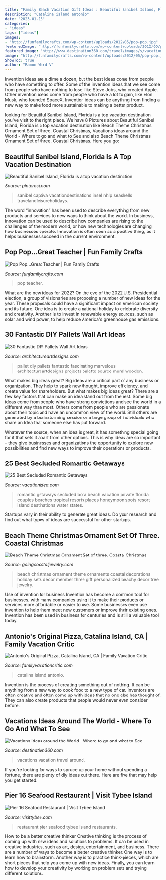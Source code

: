```yaml
---
title: "Family Beach Vacation Gift Ideas : Beautiful Sanibel Island, Florida Is A Top Vacation Destination"
description: "Catalina island antonio"
date: "2023-01-16"
categories:
- "ideas"
tags: ["ideas"]
images:
- "http://funfamilycrafts.com/wp-content/uploads/2012/05/pop-pop.jpg"
featuredImage: "http://funfamilycrafts.com/wp-content/uploads/2012/05/pop-pop.jpg"
featured_image: "http://www.destination360.com/travel/images/s/vacation.jpg"
image: "http://funfamilycrafts.com/wp-content/uploads/2012/05/pop-pop.jpg"
ShowToc: true
author: "Ramon Ward V"
---
```



Invention ideas are a dime a dozen, but the best ideas come from people who have something to offer. Some of the invention ideas that we see come from people who have nothing to lose, like Steve Jobs, who created Apple. Other invention ideas come from people who have a lot to gain, like Elon Musk, who founded SpaceX. Invention ideas can be anything from finding a new way to make food more sustainable to making a better product.

	

		
looking for Beautiful Sanibel Island, Florida is a top vacation destination you've visit to the right place. We have 8 Pictures about Beautiful Sanibel Island, Florida is a top vacation destination like Beach Theme Christmas Ornament Set of three. Coastal Christmas, Vacations ideas around the World - Where to go and what to See and also Beach Theme Christmas Ornament Set of three. Coastal Christmas. Here you go:
		
    
## Beautiful Sanibel Island, Florida Is A Top Vacation Destination

<img loading=lazy src="https://i.pinimg.com/736x/55/31/a5/5531a5ef402ba658260e2a4809281c04.jpg" onerror="this.onerror=null;this.src='https://tse1.mm.bing.net/th?id=OIP.zi1EXi6jA9bcU5Z1J38qmgHaMg&amp;pid=15.1';" alt="Beautiful Sanibel Island, Florida is a top vacation destination">

_Source: pinterest.com_

>sanibel captiva vacationdestinations insel nhlp seashells travelandleisureholidays. 

	

The word “innovation” has been used to describe everything from new products and services to new ways to think about the world. In business, innovation can be used to describe how companies are rising to the challenges of the modern world, or how new technologies are changing how businesses operate. Innovation is often seen as a positive thing, as it helps businesses succeed in the current environment.

    
## Pop Pop…Great Teacher | Fun Family Crafts

<img loading=lazy src="http://funfamilycrafts.com/wp-content/uploads/2012/05/pop-pop.jpg" onerror="this.onerror=null;this.src='https://tse4.mm.bing.net/th?id=OIP.WsLWz0cG321lA4WlVrns_QHaMk&amp;pid=15.1';" alt="Pop Pop…Great Teacher | Fun Family Crafts">

_Source: funfamilycrafts.com_

>pop teacher. 

	

What are the new ideas for 2022?
On the eve of the 2022 U.S. Presidential election, a group of visionaries are proposing a number of new ideas for the year. These proposals could have a significant impact on American society and its future. One idea is to create a national holiday to celebrate diversity and creativity. Another is to invest in renewable energy sources, such as solar and wind power, to help reduce America's greenhouse gas emissions.

    
## 30 Fantastic DIY Pallets Wall Art Ideas

<img loading=lazy src="http://www.architectureartdesigns.com/wp-content/uploads/2014/01/204-630x839.jpg" onerror="this.onerror=null;this.src='https://tse3.mm.bing.net/th?id=OIP.e84vu8jR0NRb-nMPZqlBcwHaJ3&amp;pid=15.1';" alt="30 Fantastic DIY Pallets Wall Art Ideas">

_Source: architectureartdesigns.com_

>pallet diy pallets fantastic fascinating marvelous architectureartdesigns projects palette source mural wooden. 

	

What makes big ideas great?
Big ideas are a critical part of any business or organization. They help to spark new thought, improve efficiency, and create value for shareholders. But what makes big ideas great? There are a few key factors that can make an idea stand out from the rest.
Some big ideas come from people who have strong convictions and see the world in a different way than most. Others come from people who are passionate about their topic and have an uncommon view of the world. Still others are generated by a brainstorming session or a large group of individuals who share an Idea that someone else has put forward.

Whatever the source, when an idea is great, it has something special going for it that sets it apart from other options. This is why ideas are so important – they give businesses and organizations the opportunity to explore new possibilities and find new ways to improve their operations or products.

    
## 25 Best Secluded Romantic Getaways

<img loading=lazy src="https://vacationidea.com/pix/img25Hy8R/articles/Best_Secluded_Romantic_Getaways_1133_t5.jpg" onerror="this.onerror=null;this.src='https://tse1.mm.bing.net/th?id=OIP.zP_TKBro8IDlFkFucnF9dAHaD6&amp;pid=15.1';" alt="25 Best Secluded Romantic Getaways">

_Source: vacationidea.com_

>romantic getaways secluded bora beach vacation private florida couples beaches tropical resorts places honeymoon spots resort island destinations water states. 

	

Startups vary in their ability to generate great ideas. Do your research and find out what types of ideas are successful for other startups.

    
## Beach Theme Christmas Ornament Set Of Three. Coastal Christmas

<img loading=lazy src="https://i.etsystatic.com/12221626/r/il/0616ee/2050841266/il_fullxfull.2050841266_q0iq.jpg" onerror="this.onerror=null;this.src='https://tse2.mm.bing.net/th?id=OIP.sfTtFwJV0qfH-oOXSdY6ZgHaFj&amp;pid=15.1';" alt="Beach Theme Christmas Ornament Set of three. Coastal Christmas">

_Source: goingcoastaljewelry.com_

>beach christmas ornament theme ornaments coastal decorations holiday sets décor member three gift personalized beachy decor tree jewelry. 

	

Use of invention for business
Invention has become a common tool for businesses, with many companies using it to make their products or services more affordable or easier to use. Some businesses even use invention to help them meet new customers or improve their existing ones. Invention has been used in business for centuries and is still a valuable tool today.

    
## Antonio&#039;s Original Pizza, Catalina Island, CA | Family Vacation Critic

<img loading=lazy src="https://www.familyvacationcritic.com/wp-content/uploads/sites/19/2016/12/2c4378004f28ad88519f1167c249fe5d.jpg" onerror="this.onerror=null;this.src='https://tse4.mm.bing.net/th?id=OIP.3YAsR99Y3TNag32UbqgCfQAAAA&amp;pid=15.1';" alt="Antonio&#039;s Original Pizza, Catalina Island, CA | Family Vacation Critic">

_Source: familyvacationcritic.com_

>catalina island antonio. 

	

Invention is the process of creating something out of nothing. It can be anything from a new way to cook food to a new type of car. Inventors are often creative and often come up with ideas that no one else has thought of. They can also create products that people would never even consider before.

    
## Vacations Ideas Around The World - Where To Go And What To See

<img loading=lazy src="http://www.destination360.com/travel/images/s/vacation.jpg" onerror="this.onerror=null;this.src='https://tse3.mm.bing.net/th?id=OIP.b9Uc1LxdT6e04FH4PTN_fwHaFU&amp;pid=15.1';" alt="Vacations ideas around the World - Where to go and what to See">

_Source: destination360.com_

>vacations vacation travel around. 

	

If you're looking for ways to spruce up your home without spending a fortune, there are plenty of diy ideas out there. Here are five that may help you get started: 

    
## Pier 16 Seafood Restaurant | Visit Tybee Island

<img loading=lazy src="https://visittybee.com/sites/default/files/styles/listing/public/profiles/photos/listing-13705-DJI_0395_60021FF0-5056-A36A-0840C6BF6768389B-60021f3f5056a36_60022072-5056-a36a-086d05378ca56252.jpg?itok=IX4kAmXs" onerror="this.onerror=null;this.src='https://tse1.mm.bing.net/th?id=OIP.TihOb34JSuQjBPXYr0BYtwHaEv&amp;pid=15.1';" alt="Pier 16 Seafood Restaurant | Visit Tybee Island">

_Source: visittybee.com_

>restaurant pier seafood tybee island restaurants. 

	

How to be a better creative thinker
Creative thinking is the process of coming up with new ideas and solutions to problems. It can be used in creative industries, such as art, design, entertainment, and business. There are a number of ways to become a better creative thinker. One way is to learn how to brainstorm. Another way is to practice think-pieces, which are short pieces that help you come up with new ideas. Finally, you can learn how to develop your creativity by working on problem sets and trying different solutions.

